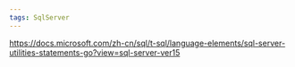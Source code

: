 ```yaml
---
tags: SqlServer
---
```

https://docs.microsoft.com/zh-cn/sql/t-sql/language-elements/sql-server-utilities-statements-go?view=sql-server-ver15
